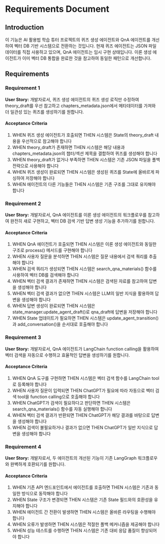 # Requirements Document

## Introduction

이 기능은 AI 활용법 학습 튜터 프로젝트의 퀴즈 생성 에이전트와 QnA 에이전트를 개선하여 벡터 DB 기반 시스템으로 전환하는 것입니다. 현재 퀴즈 에이전트는 JSON 파일 데이터를 직접 사용하고 있으며, QnA 에이전트는 임시 구현 상태입니다. 이론 생성 에이전트가 이미 벡터 DB 통합을 완료한 것을 참고하여 동일한 패턴으로 개선합니다.

## Requirements

### Requirement 1

**User Story:** 개발자로서, 퀴즈 생성 에이전트의 퀴즈 생성 로직만 수정하여 theory_draft를 우선 참고하고 chapters_metadata.json에서 메타데이터를 가져와 더 일관성 있는 퀴즈를 생성하기를 원합니다.

#### Acceptance Criteria

1. WHEN 퀴즈 생성 에이전트가 호출되면 THEN 시스템은 State의 theory_draft 내용을 우선적으로 참고해야 합니다
2. WHEN theory_draft가 존재하면 THEN 시스템은 해당 내용과 chapters_metadata.json의 챕터/섹션 제목을 결합하여 퀴즈를 생성해야 합니다
3. WHEN theory_draft가 없거나 부족하면 THEN 시스템은 기존 JSON 파일을 폴백 전략으로 사용해야 합니다
4. WHEN 퀴즈 생성이 완료되면 THEN 시스템은 생성된 퀴즈를 State에 올바르게 파싱하여 저장해야 합니다
5. WHEN 에이전트의 다른 기능들은 THEN 시스템은 기존 구조를 그대로 유지해야 합니다

### Requirement 2

**User Story:** 개발자로서, QnA 에이전트를 이론 생성 에이전트의 워크플로우를 참고하여 완전히 새로 구현하고, 벡터 DB 검색 기반 답변 생성 기능을 추가하기를 원합니다.

#### Acceptance Criteria

1. WHEN QnA 에이전트가 호출되면 THEN 시스템은 이론 생성 에이전트와 동일한 구조로 process() 메서드를 구현해야 합니다
2. WHEN 사용자 질문을 분석하면 THEN 시스템은 질문 내용에서 검색 쿼리를 추출해야 합니다
3. WHEN 검색 쿼리가 생성되면 THEN 시스템은 search_qna_materials() 함수를 사용하여 벡터 DB를 검색해야 합니다
4. WHEN 벡터 검색 결과가 존재하면 THEN 시스템은 검색된 자료를 참고하여 답변을 생성해야 합니다
5. WHEN 벡터 검색 결과가 없으면 THEN 시스템은 LLM의 일반 지식을 활용하여 답변을 생성해야 합니다
6. WHEN 답변 생성이 완료되면 THEN 시스템은 state_manager.update_agent_draft()로 qna_draft에 답변을 저장해야 합니다
7. WHEN State 업데이트가 필요하면 THEN 시스템은 update_agent_transition()과 add_conversation()을 순서대로 호출해야 합니다

### Requirement 3

**User Story:** 개발자로서, QnA 에이전트가 LangChain function calling을 활용하여 벡터 검색을 자동으로 수행하고 효율적인 답변을 생성하기를 원합니다.

#### Acceptance Criteria

1. WHEN QnA 도구를 구현하면 THEN 시스템은 벡터 검색 함수를 LangChain tool로 등록해야 합니다
2. WHEN 사용자 질문이 입력되면 THEN ChatGPT가 필요에 따라 자동으로 벡터 검색 tool을 function calling으로 호출해야 합니다
3. WHEN ChatGPT가 검색이 필요하다고 판단하면 THEN 시스템은 search_qna_materials() 함수를 자동 실행해야 합니다
4. WHEN 벡터 검색 결과가 반환되면 THEN ChatGPT가 해당 결과를 바탕으로 답변을 생성해야 합니다
5. WHEN 검색이 불필요하거나 결과가 없으면 THEN ChatGPT가 일반 지식으로 답변을 생성해야 합니다

### Requirement 4

**User Story:** 개발자로서, 두 에이전트의 개선된 기능이 기존 LangGraph 워크플로우와 완벽하게 호환되기를 원합니다.

#### Acceptance Criteria

1. WHEN 기존 API 엔드포인트에서 에이전트를 호출하면 THEN 시스템은 기존과 동일한 방식으로 동작해야 합니다
2. WHEN State 구조가 변경되면 THEN 시스템은 기존 State 필드와의 호환성을 유지해야 합니다
3. WHEN 에이전트 간 전환이 발생하면 THEN 시스템은 올바른 라우팅을 수행해야 합니다
4. WHEN 오류가 발생하면 THEN 시스템은 적절한 폴백 메커니즘을 제공해야 합니다
5. WHEN 성능 테스트를 수행하면 THEN 시스템은 기존 대비 응답 품질이 향상되어야 합니다